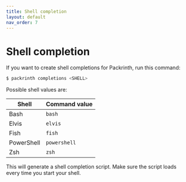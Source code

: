 ```yaml
---
title: Shell completion
layout: default
nav_order: 7
---
```


# Shell completion
If you want to create shell completions for Packrinth, run this command:
```bash
$ packrinth completions <SHELL>
```
Possible shell values are:

| Shell      | Command value |
|------------|---------------|
| Bash       | `bash`        |
| Elvis      | `elvis`       |
| Fish       | `fish`        |
| PowerShell | `powershell`  |
| Zsh        | `zsh`         |

This will generate a shell completion script. Make sure the script loads every time you start your shell.